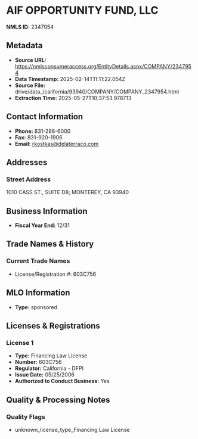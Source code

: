 # AIF OPPORTUNITY FUND, LLC

**NMLS ID:** 2347954

## Metadata
- **Source URL:** https://nmlsconsumeraccess.org/EntityDetails.aspx/COMPANY/2347954
- **Data Timestamp:** 2025-02-14T11:11:22.054Z
- **Source File:** drive/data_/california/93940/COMPANY/COMPANY_2347954.html
- **Extraction Time:** 2025-05-27T10:37:53.978713

## Contact Information
- **Phone:** 831-288-6000
- **Fax:** 831-920-1906
- **Email:** rkostkas@delaterraco.com

## Addresses
### Street Address
1010 CASS ST., SUITE D8; MONTEREY, CA 93940

## Business Information
- **Fiscal Year End:** 12/31

## Trade Names & History
### Current Trade Names
- License/Registration #: 603C756

## MLO Information
- **Type:** sponsored

## Licenses & Registrations

### License 1
- **Type:** Financing Law License
- **Number:** 603C756
- **Regulator:** California - DFPI
- **Issue Date:** 05/25/2006
- **Authorized to Conduct Business:** Yes

## Quality & Processing Notes
### Quality Flags
- unknown_license_type_Financing Law License
